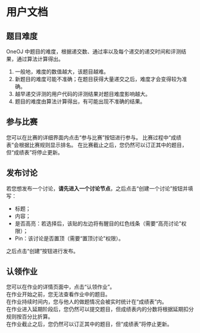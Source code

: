 # 用户文档

## 题目难度

OneOJ 中题目的难度，根据递交数、通过率以及每个递交的递交时间和评测结果，通过算法计算得出。  

1. 一般地，难度的数值越大，该题目越难。  
2. 新题目的难度可能不准确；在题目获得大量递交之后，难度才会变得较为准确。  
3. 越早递交评测的用户代码的评测结果对题目难度影响越大。  
4. 题目的难度由算法计算得出，有可能出现不准确的结果。  

## 参与比赛

您可以在比赛的详细界面内点击“参与比赛”按钮进行参与。
比赛过程中“成绩表”会根据比赛规则显示排名。
在比赛截止之后，您仍然可以订正其中的题目，但“成绩表”将停止更新。

## 发布讨论

若您想发布一个讨论，**请先进入一个讨论节点**，之后点击“创建一个讨论”按钮并填写：

- 标题；
- 内容；
- 是否高亮：若选择后，该贴的左边将有醒目的红色线条（需要“高亮讨论”权限）；
- Pin：该讨论是否置顶（需要“置顶讨论”权限）。

之后点击“创建”按钮进行发布。

## 认领作业

您可以在作业的详情页面中，点击“认领作业”。  
在作业开始之前，您无法查看作业中的题目。  
在作业持续时间内，您与他人的做题情况会被实时统计在“成绩表”内。  
在作业进入延期阶段后，您仍然可以提交题目，但成绩表内的分数将根据延期扣分规则按百分比折算。  
在作业截止之后，您仍然可以订正其中的题目，但“成绩表”将停止更新。  

